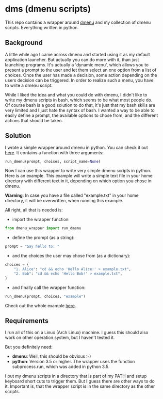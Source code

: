 # dms (dmenu scripts)

This repo contains a wrapper around [dmenu](https://tools.suckless.org/dmenu/)
and my collection of dmenu scripts. Everything written in python.


## Background

A little while ago I came across dmenu and started using it as my default
application launcher. But actually you can do more with it, than just
launching programs. It's actually a 'dynamic menu', which allows you to present
a prompt to the user and let them select an one option from a list of choices.
Once the user has made a decision, some action depending on the users decision
can be triggered. In order to realize such a menu, you have to write a dmenu
script.

While I liked the idea and what you could do with dmenu, I didn't like to write
my dmenu scripts in bash, which seems to be what most people do. Of course bash
is a good solution to do that, it's just that my bash skills are very limited
and I just hate the syntax of bash. I wanted a way to be able to easily define
a prompt, the available options to chose from, and the different actions that
should be taken.


## Solution

I wrote a simple wrapper around dmenu in python. You can check it out
[here](./src/dmenu_wrapper.py). It contains a function with three arguments:

```python
run_dmenu(prompt, choises, script_name=None)
```

Now I can use this wrapper to write very simple dmenu scripts in python. Here
is an example. This example will write a simple text file in your home
directory with different text in it, depending on which option you chose in
dmenu.

**Warning**: In case you have a file called "example.txt" in your home
directory, it will be overwritten, when running this example.

All right, all that is needed is:

- import the wrapper function

```python
from dmenu_wrapper import run_dmenu
```

- define the prompt (as a string):

```python
prompt = "Say hello to: "
```

- and the choices the user may chose from (as a dictionary):

```python
choices = {
    "1. Alice": "cd && echo 'Hello Alice!' > example.txt",
    "2. Bob": "cd && echo 'Hello Bob!' > example.txt",
}
```

- and finally call the wrapper function:

```python
run_dmenu(prompt, choices, "example")
```

Check out the whole example [here](./src/dmenu_example.py).


## Requirements

I run all of this on a Linux (Arch Linux) machine. I guess this should also
work on other operation system, but I haven't tested it.

But you definitely need:

- **dmenu**: Well, this should be obvious :-)
- **python**: Version 3.5 or higher. The wrapper uses the function
              subprocess.run, which was added in python 3.5.

I put my dmenu scripts in a directory that is part of my PATH and setup
keyboard short cuts to trigger them. But I guess there are other ways to do it.
Important is, that the wrapper script is in the same directory as the other
scripts.

